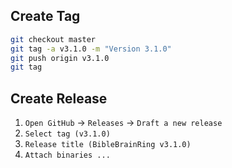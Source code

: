 


## Create Tag
```bash
git checkout master
git tag -a v3.1.0 -m "Version 3.1.0"
git push origin v3.1.0
git tag
```

## Create Release
1. ```Open GitHub``` -> ```Releases``` -> ```Draft a new release``` 
2. ```Select tag (v3.1.0)```
3. ```Release title (BibleBrainRing v3.1.0)```
4. ```Attach binaries ...```






